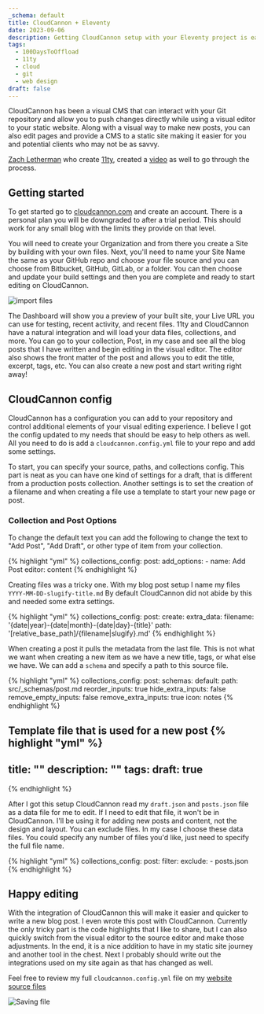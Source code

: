 ```yaml
---
_schema: default
title: CloudCannon + Eleventy
date: 2023-09-06
description: Getting CloudCannon setup with your Eleventy project is easier than you think
tags: 
  - 100DaysToOffload
  - 11ty
  - cloud
  - git
  - web design
draft: false
---
```

CloudCannon has been a visual CMS that can interact with your Git repository and allow you to push changes directly while using a visual editor to your static website. Along with a visual way to make new posts, you can also edit pages and provide a CMS to a static site making it easier for you and potential clients who may not be as savvy.

<a target="_blank" rel="noopener" href="https://www.zachleat.com/">Zach Letherman</a> who create <a target="_blank" rel="noopener" href="https://www.11ty.dev/">11ty</a>, created a <a target="_blank" rel="noopener" href="https://www.youtube.com/watch?v=yXcxvBJuULU">video</a> as well to go through the process.

## Getting started

To get started go to <a target="_blank" rel="noopener" href="https://cloudcannon.com/">cloudcannon.com</a> and create an account. There is a personal plan you will be downgraded to after a trial period. This should work for any small blog with the limits they provide on that level.

You will need to create your Organization and from there you create a Site by building with your own files. Next, you'll need to name your Site Name the same as your GitHub repo and choose your file source and you can choose from Bitbucket, GitHub, GitLab, or a folder. You can then choose and update your build settings and then you are complete and ready to start editing on CloudCannon.

![import files](/assets/images/blog/cloudcannon/syncimport.png)

The Dashboard will show you a preview of your built site, your Live URL you can use for testing, recent activity, and recent files. 11ty and CloudCannon have a natural integration and will load your data files, collections, and more. You can go to your collection, Post, in my case and see all the blog posts that I have written and begin editing in the visual editor. The editor also shows the front matter of the post and allows you to edit the title, excerpt, tags, etc. You can also create a new post and start writing right away!

## CloudCannon config

CloudCannon has a configuration you can add to your repository and control additional elements of your visual editing experience. I believe I got the config updated to my needs that should be easy to help others as well. All you need to do is add a `cloudcannon.config.yml` file to your repo and add some settings.

To start, you can specify your source, paths, and collections config. This part is neat as you can have one kind of settings for a draft, that is different from a production posts collection. Another settings is to set the creation of a filename and when creating a file use a template to start your new page or post.

### Collection and Post Options

To change the default text you can add the following to change the text to "Add Post", "Add Draft", or other type of item from your collection.

{% highlight "yml" %}
collections_config:
  post:
    add_options:
      - name: Add Post
        editor: content
{% endhighlight %}

Creating files was a tricky one. With my blog post setup I name my files `YYYY-MM-DD-slugify-title.md` By default CloudCannon did not abide by this and needed some extra settings.

{% highlight "yml" %}
collections_config:
  post:
    create:
      extra_data:
        filename: '{date|year}-{date|month}-{date|day}-{title}'
      path: '[relative_base_path]/{filename|slugify}.md'
{% endhighlight %}

When creating a post it pulls the metadata from the last file. This is not what we want when creating a new item as we have a new title, tags, or what else we have. We can add a `schema` and specify a path to this source file.

{% highlight "yml" %}
collections_config:
  post:
    schemas:
      default:
        path: src/_schemas/post.md
        reorder_inputs: true
        hide_extra_inputs: false
        remove_empty_inputs: false
        remove_extra_inputs: true
        icon: notes
{% endhighlight %}

Template file that is used for a new post
{% highlight "yml" %}
---
title: ""
description: ""
tags:
draft: true
---
{% endhighlight %}

After I got this setup CloudCannon read my `draft.json` and `posts.json` file as a data file for me to edit. If I need to edit that file, it won't be in CloudCannon. I'll be using it for adding new posts and content, not the design and layout. You can exclude files. In my case I choose these data files. You could specify any number of files you'd like, just need to specify the full file name.

{% highlight "yml" %}
collections_config:
  post:
    filter:
      exclude:
        - posts.json
{% endhighlight %}

## Happy editing

With the integration of CloudCannon this will make it easier and quicker to write a new blog post. I even wrote this post with CloudCannon. Currently the only tricky part is the code highlights that I like to share, but I can also quickly switch from the visual editor to the source editor and make those adjustments. In the end, it is a nice addition to have in my static site journey and another tool in the chest. Next I probably should write out the integrations used on my site again as that has changed as well.

Feel free to review my full `cloudcannon.config.yml` file on my [website source files](https://github.com/cjerrington/cjerrington.github.io/blob/master/cloudcannon.config.yml)

![Saving file](/assets/images/blog/cloudcannon/savepost.png)
